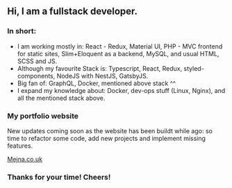 ## Hi, I am a fullstack developer.

### In short:
* I am working mostly in: React - Redux, Material UI, PHP - MVC frontend for static sites, Slim+Eloquent as a backend, MySQL, and usual HTML, SCSS and JS.
* Although my favourite Stack is: Typescript, React, Redux, styled-components, NodeJS with NestJS, GatsbyJS.
* Big fan of: GraphQL, Docker, mentioned above stack ^^
* I expand my knowledge about: Docker, dev-ops stuff (Linux, Nginx), and all the mentioned stack above. 

### My portfolio website
New updates coming soon as the website has been buildt while ago: so time to refactor some code, add new projects and implement missing features.

[Mejna.co.uk](https://mejna.co.uk)

### Thanks for your time! Cheers!
